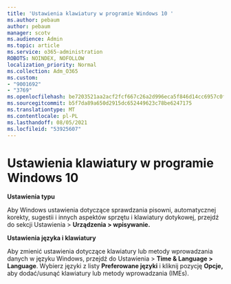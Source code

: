 ```yaml
---
title: 'Ustawienia klawiatury w programie Windows 10 '
ms.author: pebaum
author: pebaum
manager: scotv
ms.audience: Admin
ms.topic: article
ms.service: o365-administration
ROBOTS: NOINDEX, NOFOLLOW
localization_priority: Normal
ms.collection: Adm_O365
ms.custom:
- "9001692"
- "3769"
ms.openlocfilehash: be7203521aa2acf2fcf667c26a2d996eca5f846d14cc6957c0fde6b82d887aa8
ms.sourcegitcommit: b5f7da89a650d2915dc652449623c78be6247175
ms.translationtype: MT
ms.contentlocale: pl-PL
ms.lasthandoff: 08/05/2021
ms.locfileid: "53925607"
---
```

# <a name="keyboard-settings-in-windows-10"></a>Ustawienia klawiatury w programie Windows 10

**Ustawienia typu**

Aby Windows ustawienia dotyczące sprawdzania pisowni, automatycznej korekty, sugestii i innych aspektów sprzętu i klawiatury dotykowej, przejdź do sekcji Ustawienia > **Urządzenia > wpisywanie.** 

**Ustawienia języka i klawiatury**

Aby zmienić ustawienia dotyczące klawiatury lub metody wprowadzania danych w języku Windows, przejdź do Ustawienia > **Time & Language > Language**. Wybierz języki z listy **Preferowane języki** i kliknij pozycję **Opcje,** aby dodać/usunąć klawiatury lub metody wprowadzania (IMEs).
